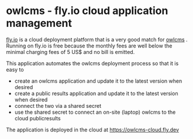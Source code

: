 # owlcms - fly.io cloud application management

[fly.io](https://fly.io) is a cloud deployment platform that is a very good match for [owlcms](https://github.com/jflamy/owlcms4) .
Running on fly.io is free because the monthly fees are well below the minimal charging fees of 5 US$ and no bill is emitted.

This application automates the owlcms deployment process so that it is easy to

- create an owlcms application and update it to the latest version when desired
- create a public results application and update it to the latest version when desired
- connect the two via a shared secret
- use the shared secret to connect an on-site (laptop) owlcms to the cloud publicresults

The application is deployed in the cloud at https://owlcms-cloud.fly.dev 
